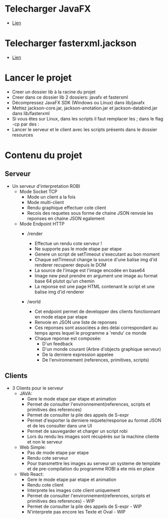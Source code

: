 # Telecharger JavaFX
- [Lien](https://gluonhq.com/products/javafx/)

# Telecharger fasterxml.jackson

- [Lien](https://central.sonatype.com/namespace/com.fasterxml.jackson.core)

# Lancer le projet
- Creer un dossier lib à la racine du projet
- Creer dans ce dossier lib 2 dossiers: javafx et fasterxml
- Décompressez JavaFX SDK (Windows ou Linux) dans lib/javafx
- Mettez jackson-core.jar, jackson-anotation.jar et jackson-databind.jar dans lib/fasterxml
- Si vous êtes sur Linux, dans les scripts il faut remplacer les ; dans le flag -cp par des :
- Lancer le serveur et le client avec les scripts présents dans le dossier resources

# Contenu du projet

## Serveur

- Un serveur d'interpretation ROBI
	- Mode Socket TCP
		- Mode un client a la fois
		- Mode multi-client
		- Rendu graphique effectuer cote client
		- Recois des requetes sous forme de chaine JSON renvoie les reponses en chaine JSON egalement
	- Mode Endpoint HTTP
		- /render
			- Effectue un rendu cote serveur !
			- Ne supporte pas le mode etape par etape
			- Genere un script de setTimeout s'executant au bon moment
			- Chaque setTimeout change la source d'une balise img d'id renderer recuperer depuis le DOM
			- La source de l'image est l'image encodée en base64
			- Image new peut prendre en argument une image au format base 64 plutot qu'un chemin
			- La reponse est une page HTML contenant le script et une balise img d'id renderer
			
		- /world
			- Cet endpoint permet de developper des clients fonctionnant en mode etape par etape
			- Renvoie en JSON une liste de reponses
			- Ces reponses sont associées a des delai correspondant au temps apres lequel le programme a 'rendu' ce monde
			- Chaque reponse est composée:
				- D'un feedback
				- D'un monde courant (Arbre d'objects graphique serveur)
				- De la derniere expression appelee
				- De l'environnement (references, primitives, scripts)
		
## Clients
- 3 Clients pour le serveur
	- JAVA:
		- Gere le mode etape par etape et animation
		- Permet de consulter l'environnement(references, scripts et primitives des references)
		- Permet de consulter la pile des appels de S-expr
		- Permet d'exporter la derniere requete/response au format JSON et de les consulter dans une UI
		- Permet de sauvegarder et charger un script robi
		- Lors du rendu les images sont récupérés sur la machine cliente et non le serveur
	- Web Simple:
		- Pas de mode etape par etape
		- Rendu cote serveur
		- Pour transmettre les images au serveur un systeme de template et de pre-compilation du programme ROBI a ete mis en place
	- Web React:
		- Gere le mode etape par etape et animation
		- Rendu cote client
		- Interprete les images cote client uniquement
		- Permet de consulter l'environnement(references, scripts et primitives des references) - WIP
		- Permet de consulter la pile des appels de S-expr - WIP
		- N'interprete pas encore les Texte et Oval - WIP